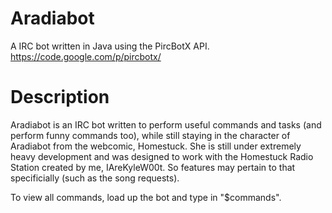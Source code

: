 Aradiabot
=============
A IRC bot written in Java using the PircBotX API. https://code.google.com/p/pircbotx/


Description
===========
Aradiabot is an IRC bot written to perform useful commands and tasks (and perform funny commands too), while still staying in the character of Aradiabot from the webcomic, Homestuck. She is still under extremely heavy development and was designed to work with the Homestuck Radio Station created by me, IAreKyleW00t. So features may pertain to that specificially (such as the song requests).

To view all commands, load up the bot and type in "$commands". 


